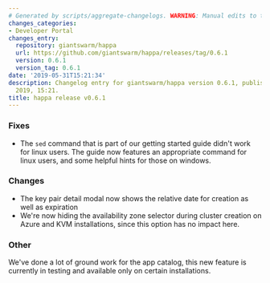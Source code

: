 ```yaml
---
# Generated by scripts/aggregate-changelogs. WARNING: Manual edits to this files will be overwritten.
changes_categories:
- Developer Portal
changes_entry:
  repository: giantswarm/happa
  url: https://github.com/giantswarm/happa/releases/tag/0.6.1
  version: 0.6.1
  version_tag: 0.6.1
date: '2019-05-31T15:21:34'
description: Changelog entry for giantswarm/happa version 0.6.1, published on 31 May
  2019, 15:21.
title: happa release v0.6.1
---
```


### Fixes
- The `sed` command that is part of our getting started guide didn't work for linux users. The guide now features an appropriate command for linux users, and some helpful hints for those on windows.

### Changes

- The key pair detail modal now shows the relative date for creation as well as expiration
- We're now hiding the availability zone selector during cluster creation on Azure and KVM installations, since this option has no impact here.

### Other

We've done a lot of ground work for the app catalog, this new feature is currently in testing and available only on certain installations.


